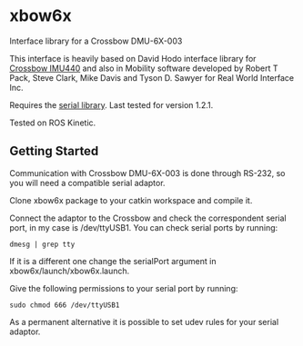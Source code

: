 # xbow6x
Interface library for a Crossbow DMU-6X-003

This interface is heavily based on David Hodo interface library for [Crossbow IMU440](https://github.com/GAVLab/xbow440) and also in Mobility software developed by Robert T Pack, Steve Clark, Mike Davis and Tyson D. Sawyer for Real World Interface Inc.

Requires the [serial library](https://github.com/wjwwood/serial). Last tested for version 1.2.1.

Tested on ROS Kinetic.

## Getting Started

Communication with Crossbow DMU-6X-003 is done through RS-232, so you will need a compatible serial adaptor.

Clone xbow6x package to your catkin workspace and compile it.

Connect the adaptor to the Crossbow and check the correspondent serial port, in my case is /dev/ttyUSB1. You can check serial ports by running:
```
dmesg | grep tty
```
If it is a different one change the serialPort argument in  xbow6x/launch/xbow6x.launch.

Give the following permissions to your serial port by running:
```
sudo chmod 666 /dev/ttyUSB1
```
As a permanent alternative it is possible to set udev rules for your serial adaptor.

